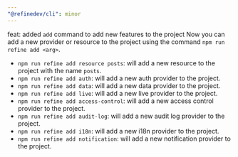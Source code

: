 ```yaml
---
"@refinedev/cli": minor
---
```


feat: added `add` command to add new features to the project
Now you can add a new provider or resource to the project using the command `npm run refine add <arg>`.

-   `npm run refine add resource posts`: will add a new resource to the project with the name `posts`.
-   `npm run refine add auth`: will add a new auth provider to the project.
-   `npm run refine add data`: will add a new data provider to the project.
-   `npm run refine add live`: will add a new live provider to the project.
-   `npm run refine add access-control`: will add a new access control provider to the project.
-   `npm run refine add audit-log`: will add a new audit log provider to the project.
-   `npm run refine add i18n`: will add a new i18n provider to the project.
-   `npm run refine add notification`: will add a new notification provider to the project.
